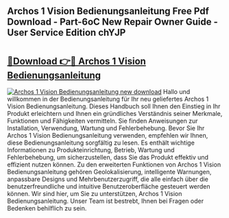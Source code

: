 ## Archos 1 Vision Bedienungsanleitung Free Pdf Download - Part-6oC New Repair Owner Guide - User Service Edition chYJP

# <h2><a href="http://df0q9r.blite.top/?on=Archos+1+Vision+Bedienungsanleitung">🔗Download 👉🔴 Archos 1 Vision Bedienungsanleitung</a></h2>

[![Archos 1 Vision Bedienungsanleitung new download](https://i.imgur.com/lujVjoI.png)](http://df0q9r.blite.top/?on=Archos+1+Vision+Bedienungsanleitung)
Hallo und willkommen in der Bedienungsanleitung für Ihr neu geliefertes Archos 1 Vision Bedienungsanleitung. Dieses Handbuch soll Ihnen den Einstieg in Ihr Produkt erleichtern und Ihnen ein gründliches Verständnis seiner Merkmale, Funktionen und Fähigkeiten vermitteln. Sie finden Anweisungen zur Installation, Verwendung, Wartung und Fehlerbehebung. Bevor Sie Ihr Archos 1 Vision Bedienungsanleitung verwenden, empfehlen wir Ihnen, diese Bedienungsanleitung sorgfältig zu lesen. Es enthält wichtige Informationen zu Produkteinrichtung, Betrieb, Wartung und Fehlerbehebung, um sicherzustellen, dass Sie das Produkt effektiv und effizient nutzen können. Zu den erweiterten Funktionen von Archos 1 Vision Bedienungsanleitung gehören Geolokalisierung, intelligente Warnungen, anpassbare Designs und Mehrbenutzerzugriff, die alle einfach über die benutzerfreundliche und intuitive Benutzeroberfläche gesteuert werden können. Wir sind hier, um Sie zu unterstützen, Archos 1 Vision Bedienungsanleitung. Unser Team ist bestrebt, Ihnen bei Fragen oder Bedenken behilflich zu sein.
